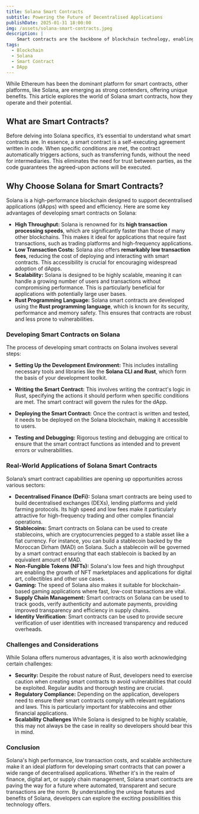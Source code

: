 ```yaml
---
title: Solana Smart Contracts
subtitle: Powering the Future of Decentralised Applications
publishDate: 2025-01-31 18:00:00
img: /assets/solana-smart-contracts.jpeg
description: |
    Smart contracts are the backbone of blockchain technology, enabling automated, transparent, and secure transactions. 
tags:
  - Blockchain
  - Solana
  - Smart Contract
  - DApp
---
```


   While Ethereum has been the dominant platform for smart contracts, other platforms, like Solana, are emerging as strong contenders, offering unique benefits. This article explores the world of Solana smart contracts, how they operate and their potential.

## What are Smart Contracts?

Before delving into Solana specifics, it’s essential to understand what smart contracts are. In essence, a smart contract is a self-executing agreement written in code. When specific conditions are met, the contract automatically triggers actions, such as transferring funds, without the need for intermediaries. This eliminates the need for trust between parties, as the code guarantees the agreed-upon actions will be executed.

## **Why Choose Solana for Smart Contracts?**

Solana is a high-performance blockchain designed to support decentralised applications (dApps) with speed and efficiency. Here are some key advantages of developing smart contracts on Solana:

- **High Throughput:** Solana is renowned for its **high transaction processing speeds**, which are significantly faster than those of many other blockchains. This makes it ideal for applications that require fast transactions, such as trading platforms and high-frequency applications.
- **Low Transaction Costs:** Solana also offers **remarkably low transaction fees**, reducing the cost of deploying and interacting with smart contracts. This accessibility is crucial for encouraging widespread adoption of dApps.
- **Scalability:** Solana is designed to be highly scalable, meaning it can handle a growing number of users and transactions without compromising performance. This is particularly beneficial for applications with potentially large user bases.
- **Rust Programming Language:** Solana smart contracts are developed using the **Rust programming language**, which is known for its security, performance and memory safety. This ensures that contracts are robust and less prone to vulnerabilities.

### **Developing Smart Contracts on Solana**

The process of developing smart contracts on Solana involves several steps:

- **Setting Up the Development Environment:** This includes installing necessary tools and libraries like the **Solana CLI and Rust**, which form the basis of your development toolkit.
- **Writing the Smart Contract:** This involves writing the contract's logic in Rust, specifying the actions it should perform when specific conditions are met. The smart contract will govern the rules for the dApp.
- **Deploying the Smart Contract:** Once the contract is written and tested, it needs to be deployed on the Solana blockchain, making it accessible to users.

- **Testing and Debugging:** Rigorous testing and debugging are critical to ensure that the smart contract functions as intended and to prevent errors or vulnerabilities.

### **Real-World Applications of Solana Smart Contracts**

Solana’s smart contract capabilities are opening up opportunities across various sectors:

- **Decentralised Finance (DeFi):** Solana smart contracts are being used to build decentralised exchanges (DEXs), lending platforms and yield farming protocols. Its high speed and low fees make it particularly attractive for high-frequency trading and other complex financial operations.
- **Stablecoins:** Smart contracts on Solana can be used to create stablecoins, which are cryptocurrencies pegged to a stable asset like a fiat currency. For instance, you can build a stablecoin backed by the Moroccan Dirham (MAD) on Solana. Such a stablecoin will be governed by a smart contract ensuring that each stablecoin is backed by an equivalent amount of MAD.
- **Non-Fungible Tokens (NFTs):** Solana's low fees and high throughput are enabling the growth of NFT marketplaces and applications for digital art, collectibles and other use cases.
- **Gaming:** The speed of Solana also makes it suitable for blockchain-based gaming applications where fast, low-cost transactions are vital.
- **Supply Chain Management:** Smart contracts on Solana can be used to track goods, verify authenticity and automate payments, providing improved transparency and efficiency in supply chains.
- **Identity Verification**: Smart contracts can be used to provide secure verification of user identities with increased transparency and reduced overheads.

### **Challenges and Considerations**

While Solana offers numerous advantages, it is also worth acknowledging certain challenges:

- **Security:** Despite the robust nature of Rust, developers need to exercise caution when creating smart contracts to avoid vulnerabilities that could be exploited. Regular audits and thorough testing are crucial.
- **Regulatory Compliance:** Depending on the application, developers need to ensure their smart contracts comply with relevant regulations and laws. This is particularly important for stablecoins and other financial applications.
- **Scalability Challenges** While Solana is designed to be highly scalable, this may not always be the case in reality so developers should bear this in mind.

### **Conclusion**

Solana's high performance, low transaction costs, and scalable architecture make it an ideal platform for developing smart contracts that can power a wide range of decentralised applications. Whether it's in the realm of finance, digital art, or supply chain management, Solana smart contracts are paving the way for a future where automated, transparent and secure transactions are the norm. By understanding the unique features and benefits of Solana, developers can explore the exciting possibilities this technology offers.
